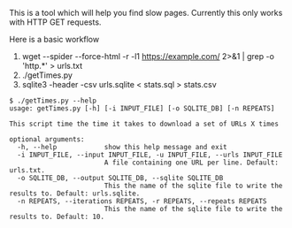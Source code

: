 This is a tool which will help you find slow pages. Currently this only works with HTTP GET requests.

Here is a basic workflow
1. wget --spider --force-html -r -l1 https://example.com/ 2>&1 | grep -o 'http.*' > urls.txt
1. ./getTimes.py
1. sqlite3 -header -csv urls.sqlite < stats.sql > stats.csv

```
$ ./getTimes.py --help
usage: getTimes.py [-h] [-i INPUT_FILE] [-o SQLITE_DB] [-n REPEATS]

This script time the time it takes to download a set of URLs X times

optional arguments:
  -h, --help            show this help message and exit
  -i INPUT_FILE, --input INPUT_FILE, -u INPUT_FILE, --urls INPUT_FILE
                        A file containing one URL per line. Default: urls.txt.
  -o SQLITE_DB, --output SQLITE_DB, --sqlite SQLITE_DB
                        This the name of the sqlite file to write the results to. Default: urls.sqlite.
  -n REPEATS, --iterations REPEATS, -r REPEATS, --repeats REPEATS
                        This the name of the sqlite file to write the results to. Default: 10.
```